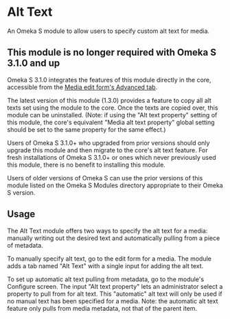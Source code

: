 # Alt Text

An Omeka S module to allow users to specify custom alt text for media.

## This module is no longer required with Omeka S 3.1.0 and up

Omeka S 3.1.0 integrates the features of this module directly in the core,
accessible from the [Media edit form's Advanced tab](https://omeka.org/s/docs/user-manual/content/media/#advanced).

The latest version of this module (1.3.0) provides a feature to copy all
alt texts set using the module to the core. Once the texts are copied over,
this module can be uninstalled. (Note: if using the "Alt text property"
setting of this module, the core's equivalent "Media alt text property"
global setting should be set to the same property for the same effect.)

Users of Omeka S 3.1.0+ who upgraded from prior versions should only upgrade
this module and then migrate to the core's alt text feature. For fresh
installations of Omeka S 3.1.0+ or ones which never previously used this
module, there is no benefit to installing this module.

Users of older versions of Omeka S can use the prior versions of this module
listed on the Omeka S Modules directory appropriate to their Omeka S version.

## Usage

The Alt Text module offers two ways to specify the alt text for a media:
manually writing out the desired text and automatically pulling from a
piece of metadata.

To manually specify alt text, go to the edit form for a media. The module adds
a tab named "Alt Text" with a single input for adding the alt text.

To set up automatic alt text pulling from metadata, go to the module's Configure
screen. The input "Alt text property" lets an administrator select a property to
pull from for alt text. This "automatic" alt text will only be used if no manual
text has been specified for a media. Note: the automatic alt text feature only
pulls from media metadata, not that of the parent item.
